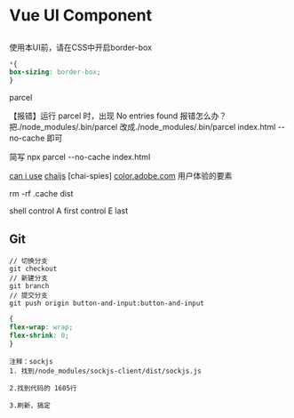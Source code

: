 # Vue UI Component 

## 

使用本UI前，请在CSS中开启border-box
```css
*{
box-sizing: border-box;
}
```

parcel

【报错】运行 parcel 时，出现 No entries found 报错怎么办？
把./node_modules/.bin/parcel
改成./node_modules/.bin/parcel index.html --no-cache 即可
 
简写 npx parcel --no-cache index.html

[can i use](www.caniuse.com)
[chaijs](www.chaijs.com)
[chai-spies]
[color.adobe.com](https://color.adobe.com/zh/explore)
用户体验的要素



rm -rf .cache dist


shell 
control A first
control E last

## Git
```shell
// 切换分支
git checkout 
// 新建分支
git branch
// 提交分支
git push origin button-and-input:button-and-input

```

```css
{
flex-wrap: wrap;
flex-shrink: 0;
}

```

```
注释：sockjs
1. 找到/node_modules/sockjs-client/dist/sockjs.js 

2.找到代码的 1605行  

3.刷新，搞定
```
